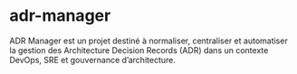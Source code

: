 # adr-manager
ADR Manager est un projet destiné à normaliser, centraliser et automatiser la gestion des Architecture Decision Records (ADR) dans un contexte DevOps, SRE et gouvernance d’architecture.

